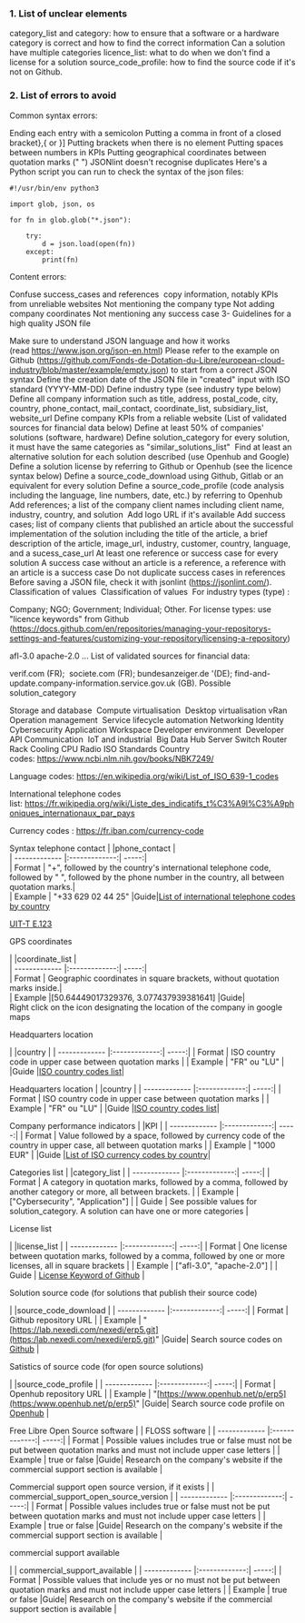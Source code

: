 ### 1. List of unclear elements

category_list and category: how to ensure that a software or a hardware category is correct and how to find the correct information
Can a solution have multiple categories
licence_list: what to do when we don't find a license for a solution
source_code_profile: how to find the source code if it's not on Github.

### 2. List of errors to avoid

Common syntax errors: 

Ending each entry with a semicolon
Putting a comma in front of a closed bracket},{ or }]
Putting brackets when there is no element
Putting spaces between numbers in KPIs
Putting geographical coordinates between quotation marks (" ")
JSONlint doesn't recognise duplicates
Here's a Python script you can run to check the syntax of the json files:

```
#!/usr/bin/env python3

import glob, json, os

for fn in glob.glob("*.json"):

    try:
        d = json.load(open(fn))
    except:
        print(fn)
```

Content errors: 

Confuse success_cases and references 
copy information, notably KPIs from unreliable websites
Not mentioning the company type
Not adding company coordinates
Not mentioning any success case
3- Guidelines for a high quality JSON file

Make sure to understand JSON language and how it works (read https://www.json.org/json-en.html)
Please refer to the example on Github (https://github.com/Fonds-de-Dotation-du-Libre/european-cloud-industry/blob/master/example/empty.json) to start from a correct JSON syntax
Define the creation date of the JSON file in "created" input with ISO standard (YYYY-MM-DD)
Define industry type (see industry type below)
Define all company information such as title, address, postal_code, city, country, phone_contact, mail_contact, coordinate_list, subsidiary_list, website_url
Define company KPIs from a reliable website (List of validated sources for financial data below)
Define at least 50% of companies' solutions (software, hardware)
Define solution_category for every solution, it must have the same categories as "similar_solutions_list" 
Find at least an alternative solution for each solution described (use Openhub and Google)
Define a solution license by referring to Github or Openhub (see the licence syntax below)
Define a source_code_download using Github, Gitlab or an equivalent for every solution
Define a source_code_profile (code analysis including the language, line numbers, date, etc.) by referring to Openhub 
Add references; a list of the company client names including client name, industry, country, and solution 
Add logo URL if it's available
Add success cases; list of company clients that published an article about the successful implementation of the solution including the title of the article, a brief description of the article, image_url, industry, customer, country, language, and a sucess_case_url
At least one reference or success case for every solution
A success case without an article is a reference, a reference with an article is a success case
Do not duplicate success cases in references
Before saving a JSON file, check it with jsonlint (https://jsonlint.com/).
Classification of values 
Classification of values 
For industry types (type) :

Company;
NGO;
Government;
Individual;
Other.
For license types: use "licence keywords" from Github (https://docs.github.com/en/repositories/managing-your-repositorys-settings-and-features/customizing-your-repository/licensing-a-repository) 

afl-3.0
apache-2.0
...
List of validated sources for financial data:

verif.com (FR); 
societe.com (FR);
bundesanzeiger.de '(DE);
find-and-update.company-information.service.gov.uk (GB).
Possible solution_category 

Storage and database 
Compute virtualisation 
Desktop virtualisation
vRan 
Operation management 
Service lifecycle automation
Networking
Identity
Cybersecurity
Application
Workspace
Developer environment 
Developer API
Communication 
IoT and industrial 
Big Data Hub
Server
Switch
Router
Rack
Cooling
CPU
Radio
ISO Standards
Country codes: https://www.ncbi.nlm.nih.gov/books/NBK7249/

Language codes: https://en.wikipedia.org/wiki/List_of_ISO_639-1_codes

International telephone codes list: https://fr.wikipedia.org/wiki/Liste_des_indicatifs_t%C3%A9l%C3%A9phoniques_internationaux_par_pays

Currency codes : https://fr.iban.com/currency-code


Syntax
telephone contact
| |phone_contact |  
| ------------- |:-------------:| -----:|  
| Format | "+", followed by the country's international telephone code, followed by " ", followed by the phone number in the country, all between quotation marks.|  
| Example | "+33 629 02 44 25"
|Guide|[List of international telephone codes by country](https://fr.wikipedia.org/wiki/Liste_des_indicatifs_t%C3%A9l%C3%A9phoniques_internationaux_par_pays)

[UIT-T E.123](https://www.itu.int/rec/dologin_pub.asp?lang=e&id=T-REC-E.123-198811-S!!PDF-F&type=items) 

GPS coordinates

| |coordinate_list |  
| ------------- |:-------------:| -----:|  
| Format | Geographic coordinates in square brackets, without quotation marks inside.|  
| Example |[50.64449017329376, 3.077437939381641]
|Guide|  
Right click on the icon designating the location of the company in google maps


Headquarters location

|         |country            |
| ------------- |:-------------:| -----:|
| Format     | ISO country code in upper case between quotation marks |
| Example      | "FR" ou "LU"       |
|Guide |[ISO country codes list](http://www.ncbi.nlm.nih.gov/books/NBK7249/)|

Headquarters location
|         |country            |
| ------------- |:-------------:| -----:|
| Format     | ISO country code in upper case between quotation marks |
| Example      | "FR" ou "LU"       |
|Guide |[ISO country codes list](http://www.ncbi.nlm.nih.gov/books/NBK7249/)|

Company performance indicators
|         |KPI            |
| ------------- |:-------------:| -----:|
| Format     | Value followed by a space, followed by currency code of the country in upper case, all between quotation marks |
| Example      | "1000 EUR"       |
|Guide |[List of ISO currency codes by country](https://fr.iban.com/currency-codes)|

Categories list
|         |category_list            |
| ------------- |:-------------:| -----:|
| Format     | A category in quotation marks, followed by a comma, followed by another category or more, all between brackets. |
| Example      | ["Cybersecurity", "Application"]       |
| Guide | See possible values for solution_category. A solution can have one or more categories |

License list

|         |license_list           |
| ------------- |:-------------:| -----:|
| Format     | One license between quotation marks, followed by a comma, followed by one or more licenses, all in square brackets |
| Example      | ["afl-3.0", "apache-2.0"] |
| Guide | [License Keyword of Github](https://docs.github.com/en/repositories/managing-your-repositorys-settings-and-features/customizing-your-repository/licensing-a-repository)      |

Solution source code (for solutions that publish their source code)

|         |source_code_download            |
| ------------- |:-------------:| -----:|
| Format     | Github repository URL |
| Example      | "[https://lab.nexedi.com/nexedi/erp5.git](https:/lab.nexedi.com/nexedi/erp5.git)"
|Guide| Search source codes on [Github](https://github.com/)       |

Satistics of source code (for open source solutions)

|         |source_code_profile            |
| ------------- |:-------------:| -----:|
| Format     | Openhub repository URL |
| Example      | "[https://www.openhub.net/p/erp5](https:/www.openhub.net/p/erp5)"
|Guide| Search source code profile on [Openhub](https://www.openhub.net/)       |

Free Libre Open Source software
|         | FLOSS software             |
| ------------- |:-------------:| -----:|
| Format     | Possible values includes true or false must not be put between quotation marks and must not include upper case letters |
| Example      | true or false
|Guide| Research on the company's website if the commercial support section is available       |

Commercial support open source version, if it exists
|         | commercial_support_open_source_version             |
| ------------- |:-------------:| -----:|
| Format     | Possible values includes true or false must not be put between quotation marks and must not include upper case letters |
| Example      | true or false
|Guide| Research on the company's website if the commercial support section is available       |

commercial support available

|         | commercial_support_available             |
| ------------- |:-------------:| -----:|
| Format     | Possible values that include yes or no must not be put between quotation marks and must not include upper case letters |
| Example      | true or false
|Guide| Research on the company's website if the commercial support section is available       |
